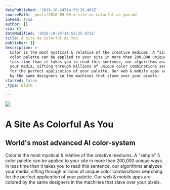 ```yaml
---
datePublished: '2016-10-24T14:53:26.463Z'
sourcePath: _posts/2016-09-09-a-site-as-colorful-as-you.md
inFeed: true
author: []
via: {}
dateModified: '2016-10-24T14:53:25.973Z'
title: A Site As Colorful As You
publisher: {}
description: >-
  Color is the most mystical & relative of the creative mediums. A “simple“ 5
  color palette can be applied to your site in more than 200,000 unique ways. In
  less time than it takes you to read this sentence, our algorithms analyzes
  your media, sifting through millions of unique color combinations searching
  for the perfect application of your palette. Our web & mobile apps are colored
  by the same designers in the machines that slave over your pixels.
starred: false
_type: Blurb

---
```

![](https://the-grid-user-content.s3-us-west-2.amazonaws.com/09ba1963-0e61-4efb-9b58-f0fd91d95ef1.jpg)

# A Site As Colorful As You

## World's most advanced AI color-system

Color is the most mystical & relative of the creative mediums. A "simple" 5 color palette can be applied to your site in more than 200,000 unique ways. In less time than it takes you to read this sentence, our algorithms analyzes your media, sifting through millions of unique color combinations searching for the perfect _application_ of your palette. Our web & mobile apps are colored by the same designers in the machines that slave over your pixels.